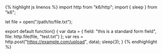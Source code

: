 {% highlight js linenos %}
import http from "k6/http";
import { sleep } from "k6";

let file = open("/path/to/file.txt");

export default function() {
  var data = {
    field: "this is a standard form field",
    file: http.file(file, "test.txt")
  };
  var res = http.post("https://example.com/upload", data);
  sleep(3);
}
{% endhighlight %}
